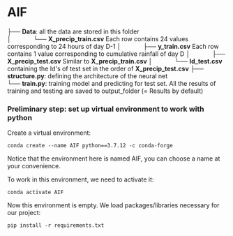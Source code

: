 # AIF
├── __Data__: all the data are stored in this folder  
│&nbsp;&nbsp;&nbsp;&nbsp;&nbsp; &nbsp;&nbsp;&nbsp; &nbsp;&nbsp;&nbsp;└── __X_precip_train.csv__ Each row contains 24 values corresponding to 24 hours of day D-1
│&nbsp;&nbsp;&nbsp;&nbsp;&nbsp; &nbsp;&nbsp;&nbsp; &nbsp;&nbsp;&nbsp;├── __y_train.csv__ Each row contains 1 value corresponding to cumulative rainfall of day D 
│&nbsp;&nbsp;&nbsp;&nbsp;&nbsp; &nbsp;&nbsp;&nbsp; &nbsp;&nbsp;&nbsp;├── __X_precip_test.csv__ Similar to __X_precip_train.csv__
│&nbsp;&nbsp;&nbsp;&nbsp;&nbsp; &nbsp;&nbsp;&nbsp; &nbsp;&nbsp;&nbsp;└── __Id_test.csv__ containing the Id's of test set in the order of __X_precip_test.csv__ 
├── __structure.py__: defining the architecture of the neural net    
└── __train.py__: training model and predicting for test set. All the results of training and testing are saved to output_folder (= Results by default)
### Preliminary step: set up virtual environment to work with python
Create a virtual environment:
```
conda create --name AIF python==3.7.12 -c conda-forge
```
Notice that the environment here is named AIF, you can choose a name at your convenience.

To work in this environment, we need to activate it: 
```
conda activate AIF
```
Now this environment is empty. We load packages/libraries necessary for our project:
```
pip install -r requirements.txt
```

